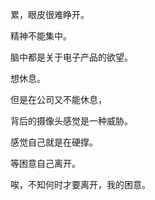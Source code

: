 累，眼皮很难睁开。

精神不能集中。

脑中都是关于电子产品的欲望。

想休息。

但是在公司又不能休息，

背后的摄像头感觉是一种威胁。

感觉自己就是在硬撑。

等困意自己离开。

唉，不知何时才要离开，我的困意。
